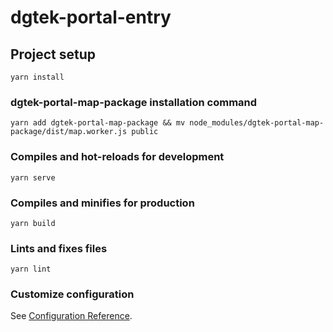 # dgtek-portal-entry

## Project setup
```
yarn install
```

### dgtek-portal-map-package installation command

```
yarn add dgtek-portal-map-package && mv node_modules/dgtek-portal-map-package/dist/map.worker.js public
```

### Compiles and hot-reloads for development
```
yarn serve
```

### Compiles and minifies for production
```
yarn build
```

### Lints and fixes files
```
yarn lint
```

### Customize configuration
See [Configuration Reference](https://cli.vuejs.org/config/).
